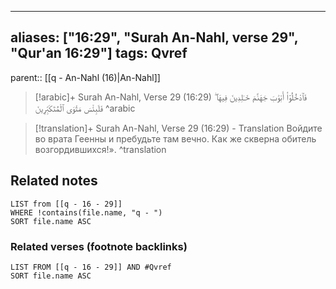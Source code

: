 
---
aliases: ["16:29", "Surah An-Nahl, verse 29", "Qur'an 16:29"]
tags: Qvref
---

parent:: [[q - An-Nahl (16)|An-Nahl]]

> [!arabic]+ Surah An-Nahl, Verse 29 (16:29)
> <span class="quran-arabic">فَٱدْخُلُوٓا۟ أَبْوَٰبَ جَهَنَّمَ خَـٰلِدِينَ فِيهَا ۖ فَلَبِئْسَ مَثْوَى ٱلْمُتَكَبِّرِينَ</span>
^arabic

> [!translation]+ Surah An-Nahl, Verse 29 (16:29) - Translation
> Войдите во врата Геенны и пребудьте там вечно. Как же скверна обитель возгордившихся!».
^translation



## Related notes
```dataview
LIST from [[q - 16 - 29]]
WHERE !contains(file.name, "q - ")
SORT file.name ASC
```

### Related verses (footnote backlinks)
```dataview
LIST FROM [[q - 16 - 29]] AND #Qvref
SORT file.name ASC
```

